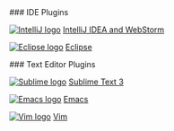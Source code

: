 <div class="row">
  <div class="col-md-6" markdown="1">
### IDE Plugins

[![IntelliJ logo](images/IntellIJ-IDEA.png)](webstorm/)
[IntelliJ IDEA and WebStorm](webstorm/)

[![Eclipse logo](images/eclipse.png)](eclipse-plugin/)
[Eclipse](eclipse-plugin/)
  </div>

  <div class="col-md-6" markdown="1">
### Text Editor Plugins

[![Sublime logo](images/sublime.png)](https://github.com/dart-lang/dart-sublime-bundle#readme)
[Sublime Text 3](https://github.com/dart-lang/dart-sublime-bundle#readme)

[![Emacs logo](images/emacs.png)](https://github.com/nex3/dart-mode)
[Emacs](https://github.com/nex3/dart-mode)

[![Vim logo](images/vim.png)](https://github.com/dart-lang/dart-vim-plugin)
[Vim](https://github.com/dart-lang/dart-vim-plugin)
  </div>
</div>
